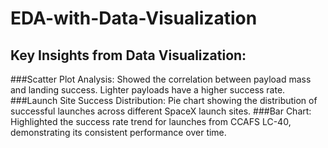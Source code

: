 # EDA-with-Data-Visualization
## Key Insights from Data Visualization:
###Scatter Plot Analysis: Showed the correlation between payload mass and landing success. Lighter payloads have a higher success rate.
###Launch Site Success Distribution: Pie chart showing the distribution of successful launches across different SpaceX launch sites.
###Bar Chart: Highlighted the success rate trend for launches from CCAFS LC-40, demonstrating its consistent performance over time.
